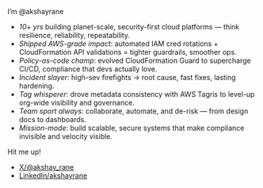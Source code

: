 I’m @akshayrane

- *10+ yrs* building planet-scale, security-first cloud platforms — think resilience, reliability, repeatability.  
- *Shipped AWS-grade impact*: automated IAM cred rotations + CloudFormation API validations = tighter guardrails, smoother ops.  
- *Policy-as-code champ*: evolved CloudFormation Guard to supercharge CI/CD, compliance that devs actually love.  
- *Incident slayer*: high-sev firefights → root cause, fast fixes, lasting hardening.  
- *Tag whisperer*: drove metadata consistency with AWS Tagris to level-up org-wide visibility and governance.  
- *Team sport always*: collaborate, automate, and de-risk — from design docs to dashboards.  
- *Mission-mode*: build scalable, secure systems that make compliance invisible and velocity visible.

Hit me up! 
- [X/@akshay_rane](https://twitter.com/akshay_rane)
- [LinkedIn/akshayrane](https://www.linkedin.com/in/akshayrane)

